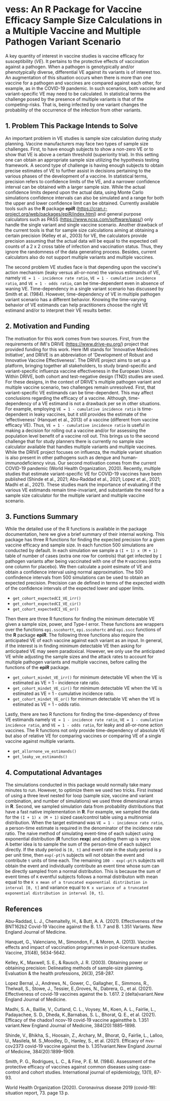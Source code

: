 # vess: An R Package for Vaccine Efficacy Sample Size Calculations in a Multiple Vaccine and Multiple Pathogen Variant Scenario

A key quantity of interest in vaccine studies is vaccine efficacy for susceptibility (*VE*). It pertains to the protective effects of vaccination against a pathogen. When a pathogen is genotypically and/or phenotypically diverse, differential VE against its variants is of interest too. An augmentation of this situation occurs when there is more than one vaccine for a pathogen and vaccines are compared against each other, for example, as in the COVID-19 pandemic. In such scenarios, both vaccine and variant-specific VE may need to be calculated. In statistical terms the challenge posed by the presence of multiple variants is that of the competing-risks. That is, being infected by one variant changes the probability of the occurrence of the infection from other variants.
 
## 1. Problem This Package Intends to Solve
An important problem in VE studies is sample size calculation during study planning. Vaccine manufacturers may face two types of sample size challenges. First, to have enough subjects to show a non-zero VE or to show that VE is above a certain threshold (superiority trial). In this setting one can obtain an appropriate sample size utilizing the hypothesis testing framework. A second type of challenge is having enough subjects to obtain precise estimates of VE to further assist in decisions pertaining to the various phases of the development of a vaccine. In statistical terms, precision refers to confidence limits of the VE, and a narrower confidence interval can be obtained with a larger sample size. While the actual confidence limits depend upon the actual data, using Monte Carlo simulations confidence intervals can also be simulated and a range for both the upper and lower confidence limit can be obtained. Currently available tools such as the **R** package **epiR** (<https://cran.r-project.org/web/packages/epiR/index.html>) and general purpose calculators such as PASS (<https://www.ncss.com/software/pass/>) only handle the single variant and single vaccine scenario. Another drawback of the current tools is that for sample size calculations aiming at obtaining a certain precision (Kelley et al., 2003) for VE, the calculators provide precision assuming that the actual data will be equal to the expected cell counts of a 2 x 2 cross table of infection and vaccination status. Thus, they ignore the randomness of the data generating process. Besides, current calculators also do not support multiple variants and multiple vaccines.

The second problem VE studies face is that depending upon the vaccine's action mechanism (leaky versus all-or-none) the various estimands of VE, namely `VE = 1 - incidence rate ratio`, `VE = 1 - cumulative incidence ratio`, and `VE = 1 - odds ratio`, can be time-dependent even in absence of waning VE. Time-dependency in a single variant scenario has discussed by Smith et al. (1984). However, time-dependency of VE in multiple pathogen variant scenario has a different behavior. Knowing the time-varying behavior of VE estimands can help practitioners choose the right VE estimand and/or to interpret their VE results better.

## 2. Motivation and Funding 
The motivation for this work comes from two sources. First, from the requirements of IMI's DRIVE (<https://www.drive-eu.org/>) project that provided funding for this work. Here IMI stands for 'Innovative Medicines Initiative', and DRIVE is an abbreviation of 'Development of Robust and Innovative Vaccine Effectiveness'. The DRIVE project aims to set up a platform, bringing together all stakeholders, to study brand-specific and variant-specific influenza vaccine effectiveness in the European Union. Within DRIVE, both cohort and test-negative design (TND) studies are used. For these designs, in the context of DRIVE's multiple pathogen variant and multiple vaccine scenario, two challenges remain unresolved. First, that variant-specific VE estimands can be time-dependent. This may affect conclusions regarding the efficacy of a vaccine. Although, time-dependency of a VE estimand is not a drawback per se in other situations. For example, employing `VE = 1 - cumulative incidence ratio` is time-dependent in leaky vaccines, but it still provides the estimate of the 'effectiveness' (Hanquet et al., 2013) of a vaccine (different from vaccine efficacy VE). Thus, `VE = 1 - cumulative incidence ratio` is useful in making a decision for rolling out a vaccine and/or for assessing the population level benefit of a vaccine roll out. This brings us to the second challenge that for study planners there is currently no sample size calculator available that handles multiple variants and multiple vaccines. While the DRIVE project focuses on influenza, the multiple variant situation is also present in other pathogens such as dengue and human-immunodeficiency virus. Our second motivation comes from the current COVID-19 pandemic (World Health Organization, 2020). Recently, multiple studies that estimate variant-specific VE for COVID-19 vaccines have been published (Shinde et al., 2021; Abu-Raddad et al., 2021; Lopez et al., 2021; Madhi et al., 2021}. These studies mark the importance of evaluating if the various VE estimands remain time-invariant, and substantiate the need for a sample size calculator for the multiple variant and multiple vaccine scenario.

## 3. Functions Summary
While the detailed use of the R functions is available in the package documentation, here we give a brief summary of their internal working. This package has three R functions for finding the expected precision for a given vaccine efficacy and sample size. In each function 500 simulations are conducted by default. In each simulation we sample a `(I + 1) x (M + 1)` table of number of cases (extra one row for controls) that get infected by `I` pathogen variants after being vaccinated with one of the `M` vaccines (extra one column for placebo). We then calculate a point esimate of VE and obtain a confidence interval using normal approximation. The 500 confindence intervals from 500 simulations can be used to obtain an expected precision. Precision can de defined in terms of the expected width of the confidence intervals of the expected lower and upper limits.
* `get_cohort_expectedCI_VE_irr()`
* `get_cohort_expectedCI_VE_cir()`
* `get_cohort_expectedCI_VE_or()`

Then there are three R functions for finding the minimum detectable VE given a sample size, power, and Type-I error. These functions are wrappers over the functions `epi.sscohortt`, `epi.sscohortc` and `epi.sscc` functions of the **R** package **epiR**. The following three functions also require the anticipated VE of each vaccine against each variant as an input. In general, if the interest is in finding minimum detectable VE then asking for anticipated VE may seem paradoxical. However, we only use the anticipated VE while adjusting the sample sizes and the attack rates to account for multiple pathogen variants and multiple vaccines, before calling the functions of the **epiR** package. 

* `get_cohort_mindet_VE_irr()` for minimum detectable VE when the VE is estimated as VE = 1 - incidence rate ratio.
* `get_cohort_mindet_VE_cir()` for minimum detectable VE when the VE is estimated as VE = 1 - cumulative incidence ratio.
* `get_cohort_mindet_VE_or()` for minimum detectable VE when the VE is estimated as VE = 1 - odds ratio.

Lastly, there are two R functions for finding the time-dependency of three VE estimands namely `VE = 1 - incidence rate ratio`, `VE = 1 - cumulative incidence ratio`, and `VE = 1 - odds ratio`, for leaky and all-or-none action vaccines. The R functions not only provide time-dependency of absolute VE but also of relative VE for comparing vaccines or comparing VE of a single vaccine against multiple variants.
* `get_allornone_ve_estimands()`
* `get_leaky_ve_estimands()`

## 4. Computational Advantages
The simulations conducted in this package would normally take many minutes to run. However, to optimize them we used two tricks. First instead of using a three level nested for loop (sample size, vaccine and variant combination, and number of simulations) we used three dimensional arrays in **R**. Second, we sampled simulation data from probability distributions that have a fast native implementation in **R**. For example, we sampled the data for the `(I + 1) x (M + 1)` sized case/control table using a multinomial distribution. When the target estimand was `VE = 1 - incidence rate ratio`, a person-time estimate is required in the denominator of the incidence rate ratio. The naive method of simulating event-time of each subject using exponential distribution (**R** function **rexp**) and adding them up is very slow. A better idea is to sample the sum of the person-time of each subject directly. If the study period is `[0, t]` and event rate in the study period is `p` per unit time, then `exp(-pt)%` subjects will not obtain the event and contribute `t` units of time each. The remaining `100 - exp(-pt)%` subjects will obtain the event and individually contribute an event time whose sum can be directly sampled from a normal distribution. This is because the sum of event times of `K` eventful subjects follows a normal distributon with mean equal to the `K x mean of a truncated exponential distribution in interval [0, t]` and variance equal to `K x variance of a truncated exponential distribution in interval [0, t]`.

## References
Abu-Raddad, L. J., Chemaitelly, H., & Butt, A. A. (2021). Effectiveness of the BNT162b2 Covid-19 Vaccine against the B. 1.1. 7 and B. 1.351 Variants. New England Journal of Medicine.

Hanquet, G., Valenciano, M., Simondon, F., & Moren, A. (2013). Vaccine effects and impact of vaccination programmes in post-licensure studies. Vaccine, 31(48), 5634-5642.

Kelley, K., Maxwell, S. E., & Rausch, J. R. (2003). Obtaining power or obtaining precision: Delineating methods of sample-size planning. Evaluation & the health professions, 26(3), 258-287.

Lopez Bernal, J., Andrews, N., Gower, C., Gallagher, E., Simmons, R., Thelwall, S., Stowe, J., Tessier, E.,Groves, N., Dabrera, G., et al. (2021). Effectiveness of covid-19 vaccines against the b. 1.617. 2 (delta)variant.New England Journal of Medicine.

Madhi, S. A., Baillie, V., Cutland, C. L., Voysey, M., Koen, A. L., Fairlie, L., Padayachee, S. D., Dheda, K.,Barnabas, S. L., Bhorat, Q. E., et al. (2021). Efficacy of the chadox1 ncov-19 covid-19 vaccine againstthe b. 1.351 variant.New England Journal of Medicine, 384(20):1885–1898.

Shinde, V., Bhikha, S., Hoosain, Z., Archary, M., Bhorat, Q., Fairlie, L., Lalloo, U., Masilela, M. S.,Moodley, D., Hanley, S., et al. (2021). Efficacy of nvx-cov2373 covid-19 vaccine against the b. 1.351variant.New England Journal of Medicine, 384(20):1899–1909.

Smith, P. G., Rodrigues, L. C., & Fine, P. E. M. (1984). Assessment of the protective efficacy of vaccines against common diseases using case-control and cohort studies. International journal of epidemiology, 13(1), 87-93.

World Health Organization (2020). Coronavirus disease 2019 (covid-19): situation report, 73. page 13 p.
